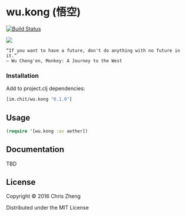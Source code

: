 # wu.kong (悟空)

[![Build Status](https://travis-ci.org/zcaudate/wu.kong.png?branch=master)](https://travis-ci.org/zcaudate/wu.kong)

![](https://raw.githubusercontent.com/zcaudate/wu.kong/master/monkey.jpg)

    “If you want to have a future, don't do anything with no future in it.”
    ― Wu Cheng'en, Monkey: A Journey to the West

### Installation

Add to project.clj dependencies:

```clojure
[im.chit/wu.kong "0.1.0"]
```

## Usage

```clojure
(require '[wu.kong :as aether])
```

## Documentation

TBD 

## License

Copyright © 2016 Chris Zheng

Distributed under the MIT License